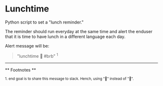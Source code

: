 # Lunchtime

Python script to set a "lunch reminder." 

The reminder should run everyday at the same time and alert the enduser that it is time to have lunch in a different language each day.

Alert message will be:

> "lunchtime :sandwich: #brb" <sup>1</sup>

------------
** Footnotes **

<sup>1. end goal is to share this message to slack.
Hench, using ":sandwich:" instead of "🥪".</sup>
